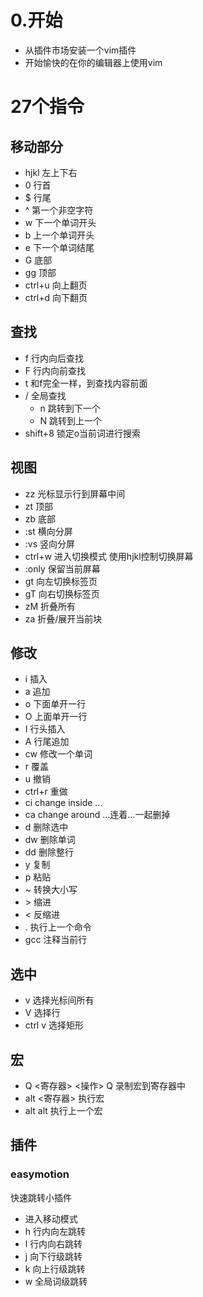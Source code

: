 # 0.开始
- 从插件市场安装一个vim插件
- 开始愉快的在你的编辑器上使用vim
# 27个指令
## 移动部分
- hjkl 左上下右
- 0 行首
- $ 行尾
- ^ 第一个非空字符
- w 下一个单词开头
- b 上一个单词开头
- e 下一个单词结尾
- G 底部
- gg 顶部
- ctrl+u 向上翻页
- ctrl+d 向下翻页
## 查找
- f 行内向后查找
- F 行内向前查找
- t 和f完全一样，到查找内容前面
- / 全局查找
    - n 跳转到下一个
    - N 跳转到上一个
- shift+8 锁定o当前词进行搜索
## 视图
- zz 光标显示行到屏幕中间
- zt 顶部
- zb 底部
- :st 横向分屏
- :vs 竖向分屏
- ctrl+w 进入切换模式
    使用hjkl控制切换屏幕
- :only 保留当前屏幕 
- gt 向左切换标签页
- gT 向右切换标签页
- zM 折叠所有
- za 折叠/展开当前块
## 修改
- i 插入
- a 追加
- o 下面单开一行
- O 上面单开一行
- I 行头插入
- A 行尾追加
- cw 修改一个单词
- r 覆盖
- u 撤销
- ctrl+r 重做
- ci change inside ...
- ca change around ...连着...一起删掉
- d 删除选中
- dw 删除单词
- dd 删除整行
- y 复制
- p 粘贴
- ~ 转换大小写
- \> 缩进
- \< 反缩进
- . 执行上一个命令
- gcc 注释当前行
## 选中
- v 选择光标间所有
- V 选择行
- ctrl v 选择矩形
## 宏
- Q <寄存器> <操作> Q 录制宏到寄存器中
- alt <寄存器> 执行宏
- alt alt 执行上一个宏
## 插件
### easymotion
快速跳转小插件
- <leader> <leader> 进入移动模式
- h 行内向左跳转
- l 行内向右跳转
- j 向下行级跳转
- k 向上行级跳转
- w 全局词级跳转